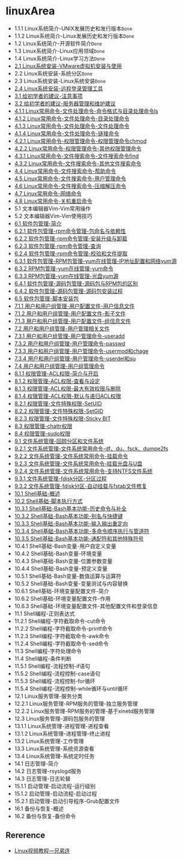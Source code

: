 # linuxArea

- 1.1.1 Linux系统简介-UNIX发展历史和发行版本`Done`
- 1.1.2 Linux系统简介-Linux发展历史和发行版本`Done`
- 1.2 Linux系统简介-开源软件简介`Done`
- 1.3 Linux系统简介-Linux应用领域`Done`
- 1.4 Linux系统简介-Linux学习方法`Done`
- [2.1 Linux系统安装-VMware虚拟机安装与使用](doc/2.1.md)
- 2.2 Linux系统安装-系统分区`Done`
- 2.3 Linux系统安装-Linux系统安装`Done`
- [2.4 Linux系统安装-远程登录管理工具](doc/2.4.md)
- [3.1 给初学者的建议-注意事项](doc/3.1.md)
- [3.2 给初学者的建议-服务器管理和维护建议](doc/3.2.md)
- [4.1.1 Linux常用命令-文件处理命令-命令格式与目录处理命令ls](doc/4.1.1.md)
- [4.1.2 Linux常用命令-文件处理命令-目录处理命令](doc/4.1.2.md)
- [4.1.3 Linux常用命令-文件处理命令-文件处理命令](doc/4.1.3.md)
- [4.1.4 Linux常用命令-文件处理命令-链接命令](doc/4.1.4.md)
- [4.2.1 Linux常用命令-权限管理命令-权限管理命令chmod](doc/4.2.1.md)
- [4.2.2 Linux常用命令-权限管理命令-其他权限管理命令](doc/4.2.2.md)
- [4.3.1 Linux常用命令-文件搜索命令-文件搜索命令find](doc/4.3.1.md)
- [4.3.2 Linux常用命令-文件搜索命令-其他文件搜索命令](doc/4.3.2.md)
- [4.4 Linux常用命令-文件搜索命令-帮助命令](doc/4.4.md)
- [4.5 Linux常用命令-文件搜索命令-用户管理命令](doc/4.5.md)
- [4.6 Linux常用命令-文件搜索命令-压缩解压命令](doc/4.6.md)
- [4.7 Linux常用命令-网络命令](doc/4.7.md)
- [4.8 Linux常用命令-关机重启命令](doc/4.8.md)
- 5.1 文本编辑器Vim-Vim常用操作
- 5.2 文本编辑器Vim-Vim使用技巧
- [6.1 软件包管理-简介](doc/6.1.md)
- [6.2.1 软件包管理-rpm命令管理-包命名与依赖性](doc/6.2.1.md)
- [6.2.2 软件包管理-rpm命令管理-安装升级与卸载](doc/6.2.2.md)
- [6.2.3 软件包管理-rpm命令管理-查询](doc/6.2.3.md)
- [6.2.4 软件包管理-rpm命令管理-校验和文件提取](doc/6.2.4.md)
- [6.3.1 软件包管理-RPM包管理-yum在线管理-IP地址配置和网络yum源](doc/6.3.1.md)
- [6.3.2 RPM包管理-yum在线管理-yum命令](doc/6.3.2.md)
- [6.3.3 RPM包管理-yum在线管理-光盘yum源](doc/6.3.3.md)
- [6.4.1 软件包管理-源码包管理-源码包与RPM包的区别](doc/6.4.1.md)
- [6.4.2 软件包管理-源码包管理-源码包安装过程](doc/6.4.2.md)
- [6.5 软件包管理-脚本安装包](doc/6.5.md)
- [7.1.1 用户和用户组管理-用户配置文件-用户信息文件](doc/7.1.1.md)
- [7.1.2 用户和用户组管理-用户配置文件-影子文件](doc/7.1.2.md)
- [7.1.3 用户和用户组管理-用户配置文件-组信息文件](doc/7.1.3.md)
- [7.2 用户和用户组管理-用户管理相关文件](doc/7.2.md)
- [7.3.1 用户和用户组管理-用户管理命令-useradd](doc/7.3.1.md)
- [7.3.2 用户和用户组管理-用户管理命令-passwd](doc/7.3.2.md)
- [7.3.3 用户和用户组管理-用户管理命令-usermod和chage](doc/7.3.3.md)
- [7.3.4 用户和用户组管理-用户管理命令-userdel和su](doc/7.3.4.md)
- [7.4 用户和用户组管理-用户组管理命令](doc/7.4.md)
- [8.1.1 权限管理-ACL权限-简介与开启](doc/8.1.1.md)
- [8.1.2 权限管理-ACL权限-查看与设定](doc/8.1.2.md)
- [8.1.3 权限管理-ACL权限-最大有效权限与删除](doc/8.1.3.md)
- [8.1.4 权限管理-ACL权限-默认与递归ACL权限](doc/8.1.4.md)
- [8.2.1 权限管理-文件特殊权限-SetUID](doc/8.2.1.md)
- [8.2.2 权限管理-文件特殊权限-SetGID](doc/8.2.2.md)
- [8.2.3 权限管理-文件特殊权限-Sticky BIT](doc/8.2.3.md)
- [8.3 权限管理-chattr权限](doc/8.3.md)
- [8.4 权限管理-sudo权限](doc/8.4.md)
- [9.1 文件系统管理-回顾分区和文件系统](doc/9.1.md)
- [9.2.1 文件系统管理-文件系统常用命令-df、du、fsck、dumpe2fs](doc/9.2.1.md)
- [9.2.2 文件系统管理-文件系统常用命令-挂载命令](doc/9.2.2.md)
- [9.2.3 文件系统管理-文件系统常用命令-挂载光盘与U盘](doc/9.2.3.md)
- [9.2.4 文件系统管理-文件系统常用命令-支持NTFS文件系统](doc/9.2.4.md)
- [9.3.1 文件系统管理-fdisk分区-分区过程](doc/9.3.1.md)
- [9.3.2 文件系统管理-fdisk分区-自动挂载与fstab文件修复](doc/9.3.2.md)
- [10.1 Shell基础-概述](doc/10.1.md)
- [10.2 Shell基础-脚本执行方式](doc/10.2.md)
- [10.3.1 Shell基础-Bash基本功能-历史命令与补全](doc/10.3.1.md)
- [10.3.2 Shell基础-Bash基本功能-别名与快捷键](doc/10.3.2.md)
- [10.3.3 Shell基础-Bash基本功能-输入输出重定向](doc/10.3.3.md)
- [10.3.4 Shell基础-Bash基本功能-多命令顺序执行与管道符](doc/10.3.4.md)
- [10.3.5 Shell基础-Bash基本功能-通配符和其他特殊符号](doc/10.3.5.md)
- 10.4.1 Shell基础-Bash变量-用户自定义变量
- 10.4.2 Shell基础-Bash变量-环境变量
- 10.4.3 Shell基础-Bash变量-位置参数变量
- 10.4.4 Shell基础-Bash变量-预定义变量
- 10.5.1 Shell基础-Bash变量-数值运算与运算符
- 10.5.2 Shell基础-Bash变量-变量测试与内容替换
- 10.6.1 Shell基础-环境变量配置文件-简介
- 10.6.2 Shell基础-环境变量配置文件-作用
- 10.6.3 Shell基础-环境变量配置文件-其他配置文件和登录信息
- 11.1 Shell编程-正则表达式
- 11.2.1 Shell编程-字符截取命令-cut命令
- 11.2.2 Shell编程-字符截取命令-printf命令
- 11.2.3 Shell编程-字符截取命令-awk命令
- 11.2.4 Shell编程-字符截取命令-sed命令
- 11.3 Shell编程-字符处理命令
- 11.4 Shell编程-条件判断
- 11.5.1 Shell编程-流程控制-if语句
- 11.5.2 Shell编程-流程控制-case语句
- 11.5.3 Shell编程-流程控制-for循环
- 11.5.4 Shell编程-流程控制-while循环与until循环
- 12.1 Linux服务管理-服务分类
- 12.2.1 Linux服务管理-RPM服务的管理-独立服务管理
- 12.2.2 Linux服务管理-RPM服务的管理-基于xinetd服务管理
- 12.3 Linux服务管理-源码包服务的管理
- 13.1.1 Linux系统管理-进程管理-进程查看
- 13.1.2 Linux系统管理-进程管理-终止进程
- 13.2 Linux系统管理-工作管理
- 13.3 Linux系统管理-系统资源查看
- 13.4 Linux系统管理-系统定时任务
- 14.1 日志管理-简介
- 14.2 日志管理-rsyslogd服务
- 14.3 日志管理-日志轮替
- 15.1.1 启动管理-启动流程-运行级别
- 15.1.2 启动管理-启动流程-启动过程
- 15.2.1 启动管理-启动引导程序-Grub配置文件
- 16.1 备份与恢复-概述
- 16.2 备份与恢复-备份命令

## Rererence

- [Linux视频教程—兄弟连](https://www.bilibili.com/video/av18156598)
